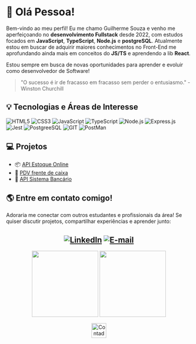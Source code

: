 # 👋 Olá Pessoa! 

Bem-vindo ao meu perfil! Eu me chamo Guilherme Souza e venho me aperfeiçoando no **desenvolvimento Fullstack** desde 2022, com estudos focados em **JavaScript**, **TypeScript**, **Node.js** e **postgreSQL**. Atualmente estou em buscar de adquirir maiores conhecimentos no Front-End me aprofundando ainda mais em conceitos do **JS/TS** e aprendendo a lib **React**.

Estou sempre em busca de novas oportunidades para aprender e evoluir como desenvolvedor de Software!

>"O sucesso é ir de fracasso em fracasso sem perder o entusiasmo." - Winston Churchill

## 💡 Tecnologias e Áreas de Interesse

![HTML5](https://img.shields.io/badge/HTML5-E34F26?style=for-the-badge&logo=html5&logoColor=white)
![CSS3](https://img.shields.io/badge/CSS3-1572B6?style=for-the-badge&logo=css3&logoColor=white)
![JavaScript](https://img.shields.io/badge/JavaScript-323330?style=for-the-badge&logo=javascript&logoColor=F7DF1E)
![TypeScript](https://img.shields.io/badge/TypeScript-007ACC?style=for-the-badge&logo=typescript&logoColor=white)
![Node.js](https://img.shields.io/badge/Node%20js-339933?style=for-the-badge&logo=nodedotjs&logoColor=white)
![Express.js](https://img.shields.io/badge/Express%20js-000000?style=for-the-badge&logo=express&logoColor=white)
![Jest](https://img.shields.io/badge/Jest-C21325?style=for-the-badge&logo=jest&logoColor=white)
![PostgreeSQL](https://img.shields.io/badge/PostgreSQL-316192?style=for-the-badge&logo=postgresql&logoColor=white)
![GIT](https://img.shields.io/badge/GIT-E44C30?style=for-the-badge&logo=git&logoColor=white)
![PostMan](https://img.shields.io/badge/Postman-FF6C37?style=for-the-badge&logo=Postman&logoColor=white)

## 💻 Projetos 

- 📦 [API Estoque Online](https://github.com/Guilhsouza/API-stock-online)
- 🛒 [PDV frente de caixa](https://github.com/Guilhsouza/pdv-frente-de-caixa)
- 🏦 [API Sistema Bancário](https://github.com/Guilhsouza/banking-system-API)
  
## 🌎 Entre em contato comigo!
Adoraria me conectar com outros estudantes e profissionais da área! Se quiser discutir projetos, compartilhar experiências e aprender junto:
<div align = 'center'>

[![LinkedIn](https://img.shields.io/badge/LinkedIn-0077B5?style=for-the-badge&logo=linkedin&logoColor=white)](https://www.linkedin.com/in/guilhrme-souza/)
[![E-mail](https://img.shields.io/badge/Gmail-D14836?style=for-the-badge&logo=gmail&logoColor=white)](mailto:gui.edu0380@gmail.com)
---

<p align="center">
<img height="180em" src="https://github-readme-stats.vercel.app/api?username=Guilhsouza&hide_border=true&theme=midnight-purple"/>
<img height="180em" src="https://github-readme-stats.vercel.app/api/top-langs/?username=Guilhsouza&hide_border=true&layout=compact&langs_count=6&theme=midnight-purple"/>
</p>
  
  <img src="https://profile-counter.glitch.me/Guilhsouza/count.svg" alt="Contador de Visitas do Perfil no Github do Guilherme" height="40px" />
</div>
